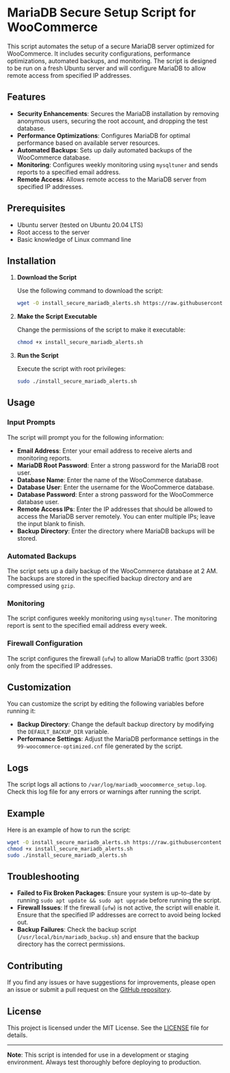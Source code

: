 # MariaDB Secure Setup Script for WooCommerce

This script automates the setup of a secure MariaDB server optimized for WooCommerce. It includes security configurations, performance optimizations, automated backups, and monitoring. The script is designed to be run on a fresh Ubuntu server and will configure MariaDB to allow remote access from specified IP addresses.

## Features

- **Security Enhancements**: Secures the MariaDB installation by removing anonymous users, securing the root account, and dropping the test database.
- **Performance Optimizations**: Configures MariaDB for optimal performance based on available server resources.
- **Automated Backups**: Sets up daily automated backups of the WooCommerce database.
- **Monitoring**: Configures weekly monitoring using `mysqltuner` and sends reports to a specified email address.
- **Remote Access**: Allows remote access to the MariaDB server from specified IP addresses.

## Prerequisites

- Ubuntu server (tested on Ubuntu 20.04 LTS)
- Root access to the server
- Basic knowledge of Linux command line

## Installation

1. **Download the Script**

   Use the following command to download the script:

   ```bash
   wget -O install_secure_mariadb_alerts.sh https://raw.githubusercontent.com/MarioMSamy/mysqlsecure/refs/heads/main/install_secure_mariadb_alerts.sh
   ```

2. **Make the Script Executable**

   Change the permissions of the script to make it executable:

   ```bash
   chmod +x install_secure_mariadb_alerts.sh
   ```

3. **Run the Script**

   Execute the script with root privileges:

   ```bash
   sudo ./install_secure_mariadb_alerts.sh
   ```

## Usage

### Input Prompts

The script will prompt you for the following information:

- **Email Address**: Enter your email address to receive alerts and monitoring reports.
- **MariaDB Root Password**: Enter a strong password for the MariaDB root user.
- **Database Name**: Enter the name of the WooCommerce database.
- **Database User**: Enter the username for the WooCommerce database.
- **Database Password**: Enter a strong password for the WooCommerce database user.
- **Remote Access IPs**: Enter the IP addresses that should be allowed to access the MariaDB server remotely. You can enter multiple IPs; leave the input blank to finish.
- **Backup Directory**: Enter the directory where MariaDB backups will be stored.

### Automated Backups

The script sets up a daily backup of the WooCommerce database at 2 AM. The backups are stored in the specified backup directory and are compressed using `gzip`.

### Monitoring

The script configures weekly monitoring using `mysqltuner`. The monitoring report is sent to the specified email address every week.

### Firewall Configuration

The script configures the firewall (`ufw`) to allow MariaDB traffic (port 3306) only from the specified IP addresses.

## Customization

You can customize the script by editing the following variables before running it:

- **Backup Directory**: Change the default backup directory by modifying the `DEFAULT_BACKUP_DIR` variable.
- **Performance Settings**: Adjust the MariaDB performance settings in the `99-woocommerce-optimized.cnf` file generated by the script.

## Logs

The script logs all actions to `/var/log/mariadb_woocommerce_setup.log`. Check this log file for any errors or warnings after running the script.

## Example

Here is an example of how to run the script:

```bash
wget -O install_secure_mariadb_alerts.sh https://raw.githubusercontent.com/MarioMSamy/mysqlsecure/refs/heads/main/install_secure_mariadb_alerts.sh
chmod +x install_secure_mariadb_alerts.sh
sudo ./install_secure_mariadb_alerts.sh
```

## Troubleshooting

- **Failed to Fix Broken Packages**: Ensure your system is up-to-date by running `sudo apt update && sudo apt upgrade` before running the script.
- **Firewall Issues**: If the firewall (`ufw`) is not active, the script will enable it. Ensure that the specified IP addresses are correct to avoid being locked out.
- **Backup Failures**: Check the backup script (`/usr/local/bin/mariadb_backup.sh`) and ensure that the backup directory has the correct permissions.

## Contributing

If you find any issues or have suggestions for improvements, please open an issue or submit a pull request on the [GitHub repository](https://github.com/MarioMSamy/mysqlsecure).

## License

This project is licensed under the MIT License. See the [LICENSE](LICENSE) file for details.

---

**Note**: This script is intended for use in a development or staging environment. Always test thoroughly before deploying to production.
